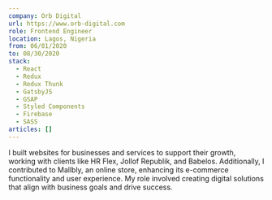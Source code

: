 ```yaml
---
company: Orb Digital
url: https://www.orb-digital.com
role: Frontend Engineer
location: Lagos, Nigeria
from: 06/01/2020
to: 08/30/2020
stack:
  - React
  - Redux
  - Redux Thunk
  - GatsbyJS
  - GSAP
  - Styled Components
  - Firebase
  - SASS
articles: []
---
```

I built websites for businesses and services to support their growth, working with clients like HR Flex, Jollof Republik, and Babelos. Additionally, I contributed to Mallbly, an online store, enhancing its e-commerce functionality and user experience. My role involved creating digital solutions that align with business goals and drive success.
